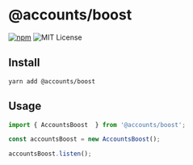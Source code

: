 # @accounts/boost

[![npm](https://img.shields.io/npm/v/@accounts/boost.svg?maxAge=2592000)](https://www.npmjs.com/package/@accounts/boost)
![MIT License](https://img.shields.io/badge/license-MIT-blue.svg)

## Install

```
yarn add @accounts/boost
```

## Usage

```js
import { AccountsBoost  } from '@accounts/boost';

const accountsBoost = new AccountsBoost();

accountsBoost.listen();
```

